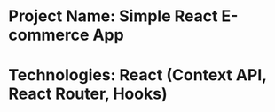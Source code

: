 # Project Name: Simple React E-commerce App

# Technologies: React (Context API, React Router, Hooks)
